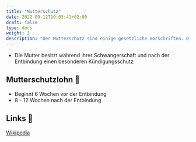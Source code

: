 ```yaml
---
title: "Mutterschutz"
date: 2022-09-12T10:03:41+02:00
draft: false
type: docs
weight: 1
description: "Der Mutterschutz sind einige gesetzliche Vorschriften. Diese sollen die Mutter und das Kind schützen."
---
```


- Die Mutter besitzt während ihrer Schwangerschaft und nach der Entbindung einen besonderen Kündigungsschutz

## Mutterschutzlohn 🍼

- Beginnt 6 Wochen vor der Entbindung
- 8 - 12 Wochen nach der Entbindung

## Links 🔗

[Wikipedia](https://de.wikipedia.org/wiki/Mutterschutz)  
